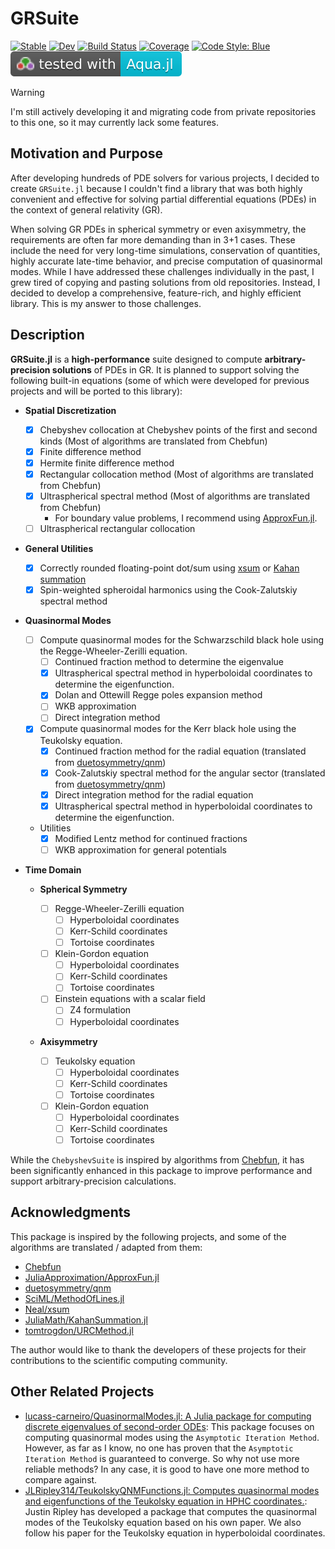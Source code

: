# GRSuite

[![Stable](https://img.shields.io/badge/docs-stable-blue.svg)](https://AuroraDysis.github.io/GRSuite.jl/stable/)
[![Dev](https://img.shields.io/badge/docs-dev-blue.svg)](https://AuroraDysis.github.io/GRSuite.jl/dev/)
[![Build Status](https://github.com/AuroraDysis/GRSuite.jl/actions/workflows/CI.yml/badge.svg?branch=main)](https://github.com/AuroraDysis/GRSuite.jl/actions/workflows/CI.yml?query=branch%3Amain)
[![Coverage](https://codecov.io/gh/AuroraDysis/GRSuite.jl/graph/badge.svg?token=C99DVUUULL)](https://codecov.io/gh/AuroraDysis/GRSuite.jl)
[![Code Style: Blue](https://img.shields.io/badge/code%20style-blue-4495d1.svg)](https://github.com/invenia/BlueStyle)
[![Aqua](https://raw.githubusercontent.com/JuliaTesting/Aqua.jl/master/badge.svg)](https://github.com/JuliaTesting/Aqua.jl)

> [!WARNING]  
> I'm still actively developing it and migrating code from private repositories to this one, so it may currently lack some features.

## Motivation and Purpose

After developing hundreds of PDE solvers for various projects, I decided to create `GRSuite.jl` because I couldn't find a library that was both highly convenient and effective for solving partial differential equations (PDEs) in the context of general relativity (GR).

When solving GR PDEs in spherical symmetry or even axisymmetry, the requirements are often far more demanding than in 3+1 cases. These include the need for very long-time simulations, conservation of quantities, highly accurate late-time behavior, and precise computation of quasinormal modes. While I have addressed these challenges individually in the past, I grew tired of copying and pasting solutions from old repositories. Instead, I decided to develop a comprehensive, feature-rich, and highly efficient library. This is my answer to those challenges.

## Description

**GRSuite.jl** is a **high-performance** suite designed to compute **arbitrary-precision solutions** of PDEs in GR. It is planned to support solving the following built-in equations (some of which were developed for previous projects and will be ported to this library):

- **Spatial Discretization**
  - [x] Chebyshev collocation at Chebyshev points of the first and second kinds (Most of algorithms are translated from Chebfun)
  - [x] Finite difference method
  - [x] Hermite finite difference method
  - [x] Rectangular collocation method (Most of algorithms are translated from Chebfun)
  - [x] Ultraspherical spectral method (Most of algorithms are translated from Chebfun)
    - For boundary value problems, I recommend using [ApproxFun.jl](https://github.com/JuliaApproximation/ApproxFun.jl).
  - [ ] Ultraspherical rectangular collocation

- **General Utilities**

  - [x] Correctly rounded floating-point dot/sum using [xsum](https://arxiv.org/abs/1505.05571) or [Kahan summation](https://en.wikipedia.org/wiki/Kahan_summation_algorithm)
  - [x] Spin-weighted spheroidal harmonics using the Cook-Zalutskiy spectral method

- **Quasinormal Modes**

  - [ ] Compute quasinormal modes for the Schwarzschild black hole using the Regge-Wheeler-Zerilli equation.
    - [ ] Continued fraction method to determine the eigenvalue
    - [x] Ultraspherical spectral method in hyperboloidal coordinates to determine the eigenfunction.
    - [x] Dolan and Ottewill Regge poles expansion method
    - [ ] WKB approximation
    - [ ] Direct integration method
  - [x] Compute quasinormal modes for the Kerr black hole using the Teukolsky equation.
    - [x] Continued fraction method for the radial equation (translated from [duetosymmetry/qnm](https://github.com/duetosymmetry/qnm))
    - [x] Cook-Zalutskiy spectral method for the angular sector (translated from [duetosymmetry/qnm](https://github.com/duetosymmetry/qnm))
    - [x] Direct integration method for the radial equation
    - [x] Ultraspherical spectral method in hyperboloidal coordinates to determine the eigenfunction.
  - Utilities
    - [x] Modified Lentz method for continued fractions
    - [ ] WKB approximation for general potentials

- **Time Domain**

  - **Spherical Symmetry**

    - [ ] Regge-Wheeler-Zerilli equation
      - [ ] Hyperboloidal coordinates
      - [ ] Kerr-Schild coordinates
      - [ ] Tortoise coordinates
    - [ ] Klein-Gordon equation
      - [ ] Hyperboloidal coordinates
      - [ ] Kerr-Schild coordinates
      - [ ] Tortoise coordinates
    - [ ] Einstein equations with a scalar field
      - [ ] Z4 formulation
      - [ ] Hyperboloidal coordinates

  - **Axisymmetry**

    - [ ] Teukolsky equation
      - [ ] Hyperboloidal coordinates
      - [ ] Kerr-Schild coordinates
      - [ ] Tortoise coordinates
    - [ ] Klein-Gordon equation
      - [ ] Hyperboloidal coordinates
      - [ ] Kerr-Schild coordinates
      - [ ] Tortoise coordinates

While the `ChebyshevSuite` is inspired by algorithms from [Chebfun](https://www.chebfun.org/), it has been significantly enhanced in this package to improve performance and support arbitrary-precision calculations.

## Acknowledgments

This package is inspired by the following projects, and some of the algorithms are translated / adapted from them:

- [Chebfun](https://www.chebfun.org/)
- [JuliaApproximation/ApproxFun.jl](https://github.com/JuliaApproximation/ApproxFun.jl)
- [duetosymmetry/qnm](https://github.com/duetosymmetry/qnm)
- [SciML/MethodOfLines.jl](https://github.com/SciML/MethodOfLines.jl)
- [Neal/xsum](https://gitlab.com/radfordneal/xsum)
- [JuliaMath/KahanSummation.jl](https://github.com/JuliaMath/KahanSummation.jl)
- [tomtrogdon/URCMethod.jl](https://github.com/tomtrogdon/URCMethod.jl)

The author would like to thank the developers of these projects for their contributions to the scientific computing community.

## Other Related Projects

- [lucass-carneiro/QuasinormalModes.jl: A Julia package for computing discrete eigenvalues of second-order ODEs](https://github.com/lucass-carneiro/QuasinormalModes.jl): This package focuses on computing quasinormal modes using the `Asymptotic Iteration Method`. However, as far as I know, no one has proven that the `Asymptotic Iteration Method` is guaranteed to converge. So why not use more reliable methods? In any case, it is good to have one more method to compare against.
- [JLRipley314/TeukolskyQNMFunctions.jl: Computes quasinormal modes and eigenfunctions of the Teukolsky equation in HPHC coordinates.](https://github.com/JLRipley314/TeukolskyQNMFunctions.jl): Justin Ripley has developed a package that computes the quasinormal modes of the Teukolsky equation based on his own paper. We also follow his paper for the Teukolsky equation in hyperboloidal coordinates.
